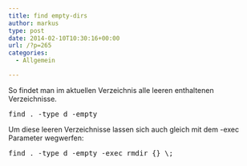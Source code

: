 ```yaml
---
title: find empty-dirs
author: markus
type: post
date: 2014-02-10T10:30:16+00:00
url: /?p=265
categories:
  - Allgemein

---
```

So findet man im aktuellen Verzeichnis alle leeren enthaltenen Verzeichnisse. 

<pre>find . -type d -empty</pre>

Um diese leeren Verzeichnisse lassen sich auch gleich mit dem -exec Parameter wegwerfen: 

<pre>find . -type d -empty -exec rmdir {} \;</pre>